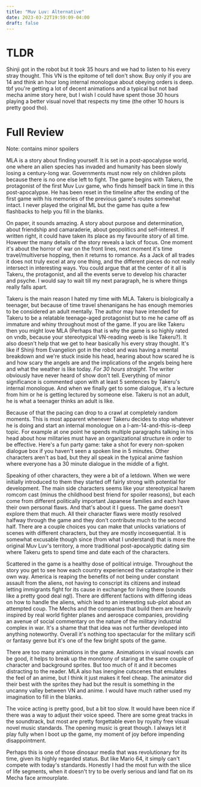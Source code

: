 ```yaml
---
title: "Muv Luv: Alternative"
date: 2023-03-22T19:59:09-04:00
draft: false
---
```


# TLDR
Shinji got in the robot but it took 35 hours and we had to listen to his every stray thought. This VN is the epitome of tell don't show. Buy only if you are 14 and think an hour long internal monologue about obeying orders is deep. tbf you're getting a lot of decent animations and a typical but not bad mecha anime story here, but I wish I could have spent those 30 hours playing a better visual novel that respects my time (the other 10 hours is pretty good tho).

# Full Review
Note: contains minor spoilers

MLA is a story about finding yourself. It is set in a post-apocalypse world, one where an alien species has invaded and humanity has been slowly losing a century-long war. Governments must now rely on children pilots because there is no one else left to fight. The game begins with Takeru, the protagonist of the first Muv Luv game, who finds himself back in time in this post-apocalypse. He has been reset in the timeline after the ending of the first game with his memories of the previous game's routes somewhat intact. I never played the original ML but the game has quite a few flashbacks to help you fill in the blanks. 

On paper, it sounds amazing. A story about purpose and determination, about friendship and camaraderie, about geopolitics and self-interest. If written right, it could have taken its place as my favourite story of all time. However the many details of the story reveals a lack of focus. One moment it's about the horror of war on the front lines, next moment it's time travel/multiverse hopping, then it returns to romance. As a Jack of all trades it does not truly excel at any one thing, and the different pieces do not really intersect in interesting ways. You could argue that at the center of it all is Takeru, the protagonist, and all the events serve to develop his character and psyche. I would say to wait till my next paragraph, he is where things really falls apart.

Takeru is the main reason I hated my time with MLA. Takeru is biologically a teenager, but because of time travel shenanigans he has enough memories to be considered an adult mentally.  The author may have intended for Takeru to be a relatable teenage-aged protagonist but to me he came off as immature and whiny throughout most of the game. If you are like Takeru then you might love MLA (Perhaps that is why the game is so highly rated on vndb, because your stereotypical VN-reading weeb is like Takeru?). It also doesn't help that we get to hear basically his every stray thought. It's like if Shinji from Evangelion got in the robot and was having a mental breakdown and we're stuck inside his head, hearing about how scared he is and how scary the angels are and the implications of the angels being here and what the weather is like today. *For 30 hours straight*. The writer obviously have never heard of show don't tell. Everything of minor significance is commented upon with at least 5 sentences by Takeru's internal monologue. And when we finally get to some dialogue, it's a lecture from him or he is getting lectured by someone else. Takeru is not an adult, he is what a teenager thinks an adult is like.

Because of that the pacing can drop to a crawl at completely random moments. This is most apparent whenever Takeru decides to stop whatever he is doing and start an internal monologue on a I-am-14-and-this-is-deep topic. For example at one point he spends multiple paragraphs talking in his head about how militaries must have an organizational structure in order to be effective. Here's a fun party game: take a shot for every non-spoken dialogue box if you haven't seen a spoken line in 5 minutes. Other characters aren't as bad, but they all speak in the typical anime fashion where everyone has a 30 minute dialogue in the middle of a fight.

Speaking of other characters, they were a bit of a letdown. When we were initially introduced to them they started off fairly strong with potential for development. The main side characters seems like your stereotypical harem romcom cast (minus the childhood best friend for spoiler reasons), but each come from different politically important Japanese families and each have their own personal flaws. And that's about it I guess. The game doesn't explore them that much. All their character flaws were mostly resolved halfway through the game and they don't contribute much to the second half. There are a couple choices you can make that unlocks variations of scenes with different characters, but they are mostly incosequential. It is somewhat excusable though since (from what I understand) that is more the original Muv Luv's territory, a more traditional post-apocalyptic dating sim where Takeru gets to spend time and date each of the characters.

Scattered in the game is a healthy dose of political intruige. Throughout the story you get to see how each country experienced the catastrophe in their own way. America is reaping the benefits of not being under constant assault from the aliens, not having to conscript its citizens and instead letting immigrants fight for its cause in exchange for living there (sounds like a pretty good deal ngl). There are different factions with differing ideas on how to handle the aliens, which lead to an interesting sub-plot about an attempted coup. The Mechs and the companies that build them are heavily inspired by real world fighter planes and aerospace companies, providing an avenue of social commentary on the nature of the military industrial complex in war. It's a shame that that idea was not further developed into anything noteworthy. Overall it's nothing too spectacular for the military scifi or fantasy genre but it's one of the few bright spots of the game.

There are too many animations in the game. Animations in visual novels can be good, it helps to break up the monotony of staring at the same couple of character and background sprites. But too much of it and it becomes distracting to the reader. MLA also has inengine cutscenes that emulates the feel of an anime, but I think it just makes it feel cheap. The animator did their best with the sprites they had but the result is something in the uncanny valley between VN and anime. I would have much rather used my imagination to fill in the blanks. 

The voice acting is pretty good, but a bit too slow. It would have been nice if there was a way to adjust their voice speed. There are some great tracks in the soundtrack, but most are pretty forgettable even by royalty free visual novel music standards. The opening music is great though. I always let it play fully when I boot up the game, my moment of joy before impending disappointment.

Perhaps this is one of those dinosaur media that was revolutionary for its time, given its highly regarded status. But like Mario 64, it simply can't compete with today's standards. Honestly I had the most fun with the slice of life segments, when it doesn't try to be overly serious and land flat on its Mecha face armourplate.